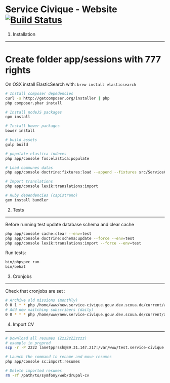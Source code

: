 # Service Civique - Website [![Build Status](https://magnum.travis-ci.com/LaNetscouade/service-civique-website.svg?token=MVtmppmZpFGgJurg5C6M&branch=master)](https://magnum.travis-ci.com/LaNetscouade/service-civique-website)

1) Installation
---------------

# Create folder app/sessions with 777 rights

On OSX install ElasticSearch with: `brew install elasticsearch`

```bash
# Install composer depedencies
curl -s http://getcomposer.org/installer | php
php composer.phar install

# Install nodeJS packages
npm install

# Install bower packages
bower install

# build assets
gulp build

# populate elastica indexes
php app/console fos:elastica:populate

# Load communes datas
php app/console doctrine:fixtures:load --append --fixtures src/ServiceCivique/Bundle/AddressingBundle/DataFixtures/ORM

# Import translations
php app/console lexik:translations:import

# Ruby dependencies (capistrano)
gem install bundler
```

2) Tests
--------

Before running test update database schema and clear cache

```bash
php app/console cache:clear --env=test
php app/console doctrine:schema:update --force --env=test
php app/console lexik:translations:import --force --env=test
```

Run tests:

```bash
bin/phpspec run
bin/behat
```

3) Cronjobs
--------

Check that cronjobs are set :

```bash
# Archive old missions (monthly)
0 0 1 * * php /home/www/new.service-civique.gouv.dev.scoua.de/current/app/console sc:archive:missions --env=prod
# Add new mailchimp subscribers (daily)
0 0 * * * php /home/www/new.service-civique.gouv.dev.scoua.de/current/app/console sc:update_mailchimp_subscribers --env=prod
```

4) Import CV
-------------

```bash
# Download all resumes (ZzzZzZZzzzz)
# example in preprod
scp -r -P 2222 lanetpprssh@89.31.147.217:/var/www/test.service-civique.gouv.fr/current/sites/default/files/webform/ /path/to/symfony/web/drupal-cv/

# Launch the command to rename and move resumes
php app/console sc:import:resumes

# Delete imported resumes
rm -rf /path/to/symfony/web/drupal-cv

```